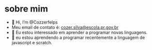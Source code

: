# sobre mim

- 👋 Hi, I’m @Cozzerfelps
-  Meu email de contato é: cozer.silva@escola.pr.gov.br
- 👀 Eu estou interessado em aprender a programar novas linguagens.
- 🌱 eu estou aprendendo a programar recentemente a linguagem de javascript e scratch.


